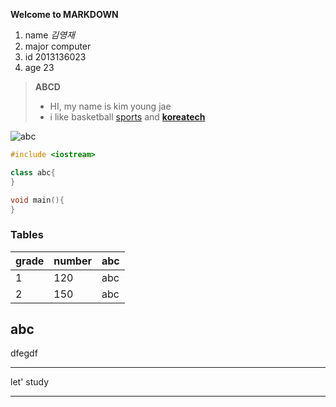 **Welcome to MARKDOWN**
1. name
*김영재*
2. major 
 computer
3. id
 2013136023
3. age 
 23
> **ABCD**
> - HI, my name is kim young jae
> - i like basketball [sports][1] and **[koreatech](http://dasan.koreatech.ac.kr/index.ax?sso=ok)** 

[1]: http://sports.news.naver.com/main/index.nhn

![abc](http://imgnews.naver.net/image/014/2015/09/23/201509231451593411_l_99_20150923145405.jpg?type=w540)


```C++
#include <iostream>

class abc{ 
}

void main(){
}
```
### Tables
grade    | number  | abc
-------- | --------| ------
1        | 120     |  abc
2        | 150     |  abc


abc
-------
dfegdf
*******
let' study
______
